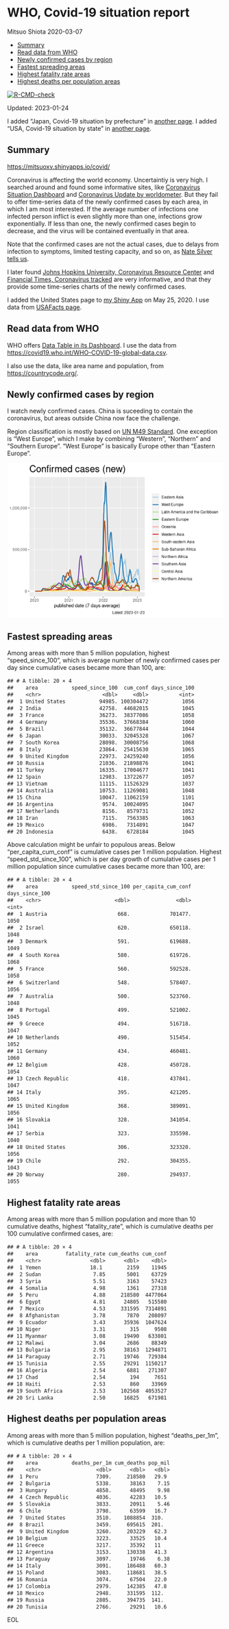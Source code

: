 WHO, Covid-19 situation report
================
Mitsuo Shiota
2020-03-07

- <a href="#summary" id="toc-summary">Summary</a>
- <a href="#read-data-from-who" id="toc-read-data-from-who">Read data from
  WHO</a>
- <a href="#newly-confirmed-cases-by-region"
  id="toc-newly-confirmed-cases-by-region">Newly confirmed cases by
  region</a>
- <a href="#fastest-spreading-areas"
  id="toc-fastest-spreading-areas">Fastest spreading areas</a>
- <a href="#highest-fatality-rate-areas"
  id="toc-highest-fatality-rate-areas">Highest fatality rate areas</a>
- <a href="#highest-deaths-per-population-areas"
  id="toc-highest-deaths-per-population-areas">Highest deaths per
  population areas</a>

<!-- badges: start -->

[![R-CMD-check](https://github.com/mitsuoxv/covid/actions/workflows/R-CMD-check.yaml/badge.svg)](https://github.com/mitsuoxv/covid/actions/workflows/R-CMD-check.yaml)
<!-- badges: end -->

Updated: 2023-01-24

I added “Japan, Covid-19 situation by prefecture” in [another
page](Japan.md). I added “USA, Covid-19 situation by state” in [another
page](USA.md).

## Summary

<https://mitsuoxv.shinyapps.io/covid/>

Coronavirus is affecting the world economy. Uncertaintiy is very high. I
searched around and found some informative sites, like [Coronavirus
Situation
Dashboard](https://who.maps.arcgis.com/apps/opsdashboard/index.html#/c88e37cfc43b4ed3baf977d77e4a0667)
and [Coronavirus Update by
worldometer](https://www.worldometers.info/coronavirus/). But they fail
to offer time-series data of the newly confirmed cases by each area, in
which I am most interested. If the average number of infections one
infected person inflict is even slightly more than one, infections grow
exponentially. If less than one, the newly confirmed cases begin to
decrease, and the virus will be contained eventually in that area.

Note that the confirmed cases are not the actual cases, due to delays
from infection to symptoms, limited testing capacity, and so on, as
[Nate Silver tells
us](https://fivethirtyeight.com/features/coronavirus-case-counts-are-meaningless/).

I later found [Johns Hopkins University, Coronavirus Resource
Center](https://coronavirus.jhu.edu/) and [Financial Times, Coronavirus
tracked](https://www.ft.com/content/a26fbf7e-48f8-11ea-aeb3-955839e06441)
are very informative, and that they provide some time-series charts of
the newly confirmed cases.

I added the United States page to [my Shiny
App](https://mitsuoxv.shinyapps.io/covid/) on May 25, 2020. I use data
from [USAFacts
page](https://usafacts.org/visualizations/coronavirus-covid-19-spread-map/).

## Read data from WHO

WHO offers [Data Table in its Dashboard](https://covid19.who.int/table).
I use the data from
<https://covid19.who.int/WHO-COVID-19-global-data.csv>.

I also use the data, like area name and population, from
<https://countrycode.org/>.

## Newly confirmed cases by region

I watch newly confirmed cases. China is suceeding to contain the
coronavirus, but areas outside China now face the challenge.

Region classification is mostly based on [UN M49
Standard](https://unstats.un.org/unsd/methodology/m49/). One exception
is “West Europe”, which I make by combining “Western”, “Northern” and
“Southern Europe”. “West Europe” is basically Europe other than “Eastern
Europe”.

![](README_files/figure-gfm/chart-1.png)<!-- -->

## Fastest spreading areas

Among areas with more than 5 million population, highest
“speed_since_100”, which is average number of newly confirmed cases per
day since cumulative cases became more than 100, are:

    ## # A tibble: 20 × 4
    ##    area           speed_since_100  cum_conf days_since_100
    ##    <chr>                    <dbl>     <dbl>          <int>
    ##  1 United States           94985. 100304472           1056
    ##  2 India                   42758.  44682015           1045
    ##  3 France                  36273.  38377086           1058
    ##  4 Germany                 35536.  37668384           1060
    ##  5 Brazil                  35132.  36677844           1044
    ##  6 Japan                   30033.  32045328           1067
    ##  7 South Korea             28098.  30008756           1068
    ##  8 Italy                   23864.  25415630           1065
    ##  9 United Kingdom          22973.  24259240           1056
    ## 10 Russia                  21036.  21898876           1041
    ## 11 Turkey                  16335.  17004677           1041
    ## 12 Spain                   12983.  13722677           1057
    ## 13 Vietnam                 11115.  11526329           1037
    ## 14 Australia               10753.  11269081           1048
    ## 15 China                   10047.  11062159           1101
    ## 16 Argentina                9574.  10024095           1047
    ## 17 Netherlands              8156.   8579731           1052
    ## 18 Iran                     7115.   7563385           1063
    ## 19 Mexico                   6986.   7314891           1047
    ## 20 Indonesia                6438.   6728184           1045

Above calculation might be unfair to populous areas. Below
“per_capita_cum_conf” is cumulative cases per 1 million population.
Highest “speed_std_since_100”, which is per day growth of cumulative
cases per 1 million population since cumulative cases became more than
100, are:

    ## # A tibble: 20 × 4
    ##    area           speed_std_since_100 per_capita_cum_conf days_since_100
    ##    <chr>                        <dbl>               <dbl>          <int>
    ##  1 Austria                       668.             701477.           1050
    ##  2 Israel                        620.             650118.           1048
    ##  3 Denmark                       591.             619688.           1049
    ##  4 South Korea                   580.             619726.           1068
    ##  5 France                        560.             592528.           1058
    ##  6 Switzerland                   548.             578407.           1056
    ##  7 Australia                     500.             523760.           1048
    ##  8 Portugal                      499.             521002.           1045
    ##  9 Greece                        494.             516718.           1047
    ## 10 Netherlands                   490.             515454.           1052
    ## 11 Germany                       434.             460481.           1060
    ## 12 Belgium                       428.             450728.           1054
    ## 13 Czech Republic                418.             437841.           1047
    ## 14 Italy                         395.             421205.           1065
    ## 15 United Kingdom                368.             389091.           1056
    ## 16 Slovakia                      328.             341054.           1041
    ## 17 Serbia                        323.             335598.           1040
    ## 18 United States                 306.             323320.           1056
    ## 19 Chile                         292.             304355.           1043
    ## 20 Norway                        280.             294937.           1055

## Highest fatality rate areas

Among areas with more than 5 million population and more than 10
cumulative deaths, highest “fatality_rate”, which is cumulative deaths
per 100 cumulative confirmed cases, are:

    ## # A tibble: 20 × 4
    ##    area         fatality_rate cum_deaths cum_conf
    ##    <chr>                <dbl>      <dbl>    <dbl>
    ##  1 Yemen                18.1        2159    11945
    ##  2 Sudan                 7.85       5001    63729
    ##  3 Syria                 5.51       3163    57423
    ##  4 Somalia               4.98       1361    27318
    ##  5 Peru                  4.88     218580  4477064
    ##  6 Egypt                 4.81      24805   515580
    ##  7 Mexico                4.53     331595  7314891
    ##  8 Afghanistan           3.78       7870   208097
    ##  9 Ecuador               3.43      35936  1047624
    ## 10 Niger                 3.31        315     9508
    ## 11 Myanmar               3.08      19490   633801
    ## 12 Malawi                3.04       2686    88349
    ## 13 Bulgaria              2.95      38163  1294871
    ## 14 Paraguay              2.71      19746   729384
    ## 15 Tunisia               2.55      29291  1150217
    ## 16 Algeria               2.54       6881   271307
    ## 17 Chad                  2.54        194     7651
    ## 18 Haiti                 2.53        860    33969
    ## 19 South Africa          2.53     102568  4053527
    ## 20 Sri Lanka             2.50      16825   671981

## Highest deaths per population areas

Among areas with more than 5 million population, highest
“deaths_per_1m”, which is cumulative deaths per 1 million population,
are:

    ## # A tibble: 20 × 4
    ##    area           deaths_per_1m cum_deaths pop_mil
    ##    <chr>                  <dbl>      <dbl>   <dbl>
    ##  1 Peru                   7309.     218580   29.9 
    ##  2 Bulgaria               5338.      38163    7.15
    ##  3 Hungary                4858.      48495    9.98
    ##  4 Czech Republic         4036.      42283   10.5 
    ##  5 Slovakia               3833.      20911    5.46
    ##  6 Chile                  3798.      63599   16.7 
    ##  7 United States          3510.    1088854  310.  
    ##  8 Brazil                 3459.     695615  201.  
    ##  9 United Kingdom         3260.     203229   62.3 
    ## 10 Belgium                3223.      33525   10.4 
    ## 11 Greece                 3217.      35392   11   
    ## 12 Argentina              3153.     130338   41.3 
    ## 13 Paraguay               3097.      19746    6.38
    ## 14 Italy                  3091.     186488   60.3 
    ## 15 Poland                 3083.     118681   38.5 
    ## 16 Romania                3074.      67504   22.0 
    ## 17 Colombia               2979.     142385   47.8 
    ## 18 Mexico                 2948.     331595  112.  
    ## 19 Russia                 2805.     394735  141.  
    ## 20 Tunisia                2766.      29291   10.6

EOL
